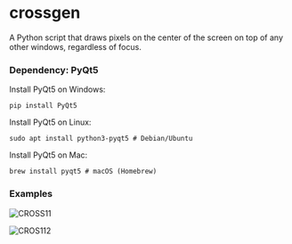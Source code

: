 # crossgen
A Python script that draws pixels on the center of the screen on top of any other windows, regardless of focus.

### Dependency: PyQt5 



Install PyQt5 on Windows:
```
pip install PyQt5
```

Install PyQt5 on Linux:
```
sudo apt install python3-pyqt5 # Debian/Ubuntu
```

Install PyQt5 on Mac:
```
brew install pyqt5 # macOS (Homebrew)
```



### Examples


![CROSS11](https://github.com/user-attachments/assets/a19fca69-9b7a-452a-a22f-39fd5de8f137)

![CROS112](https://github.com/user-attachments/assets/203c4fd4-f9ae-46d1-830a-08623d41baff)
